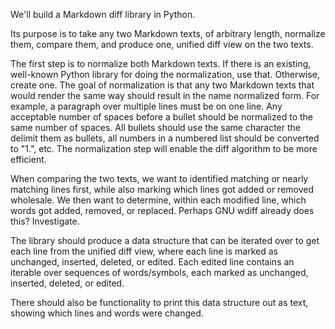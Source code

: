 We'll build a Markdown diff library in Python.

Its purpose is to take any two Markdown texts, of arbitrary length, normalize them, compare them, and produce one, unified diff view on the two texts.

The first step is to normalize both Markdown texts. If there is an existing, well-known Python library for doing the normalization, use that. Otherwise, create one. The goal of normalization is that any two Markdown texts that would render the same way should result in the name normalized form. For example, a paragraph over multiple lines must be on one line. Any acceptable number of spaces before a bullet should be normalized to the same number of spaces. All bullets should use the same character the delimit them as bullets, all numbers in a numbered list should be converted to "1.", etc. The normalization step will enable the diff algorithm to be more efficient.

When comparing the two texts, we want to identified matching or nearly matching lines first, while also marking which lines got added or removed wholesale. We then want to determine, within each modified line, which words got added, removed, or replaced. Perhaps GNU wdiff already does this? Investigate.

The library should produce a data structure that can be iterated over to get each line from the unified diff view, where each line is marked as unchanged, inserted, deleted, or edited. Each edited line contains an iterable over sequences of words/symbols, each marked as unchanged, inserted, deleted, or edited.

There should also be functionality to print this data structure out as text, showing which lines and words were changed.
